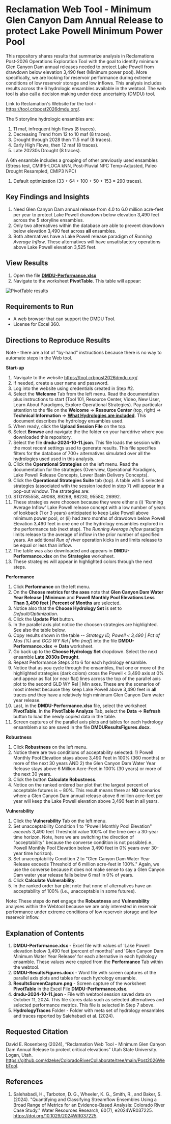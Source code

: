# Reclamation Web Tool - Minimum Glen Canyon Dam Annual Release to protect Lake Powell Minimum Power Pool

This repository shares results that summarize analysis in Reclamations Post-2026 Operations Exploration Tool with the goal to identify 
minimum Glen Canyon Dam annual releases needed to protect Lake Powell from drawdown below elevation 3,490 feet (Minimum power pool). More specifically, we are looking for reservoir performance during extreme conditions of low reservoir storage and low inflows.
This analysis includes results across the 6 hydrologic ensambles available in the webtool. The web tool is also call a decision making under deep uncertainty (DMDU) tool.

Link to Reclamation's Website for the tool - https://tool.crbpost2026dmdu.org/.

The 5 storyline hydrologic ensambles are:
1. 11 maf, infrequent high flows (8 traces).
1. Decreasing Trend from 12 to 10 maf (8 traces).
1. Drought through 2028 then 11.5 maf (8 traces).
1. Early High Flows, then 12 maf (8 traces).
1. Late 20230s Drought (8 traces).

A 6th ensamble includes a grouping of other previously used ensambles (Stress test, CMIP5-LOCA kNN, Post-Pluvial NPC Temp-Adjusted, Paleo Drought Resampled, CMIP3 NPC)
1. Default optimization (33 + 64 + 100 + 50 + 153 = 290 traces).
 
## Key Findings and Insights
1. Need Glen Canyon Dam annual release from 4.0 to 6.0 million acre-feet per year to protect Lake Powell drawdown below elevation 3,490 feet across the 5 storyline ensambles.
1. Only two alternatives within the database are able to prevent drawdown below elevation 3,490 feet across **all** ensambles.
1. Both alternatives have a Lake Powell release paradigm of *Running Average Inflow*. These alternatives will have unsatisfactory operations above Lake Powell elevation 3,525 feet.

## View Results
1. Open the file **[DMDU-Performance.xlsx](DMDU-Performance.xlsx)**
1. Navigate to the worksheet **PivotTable**. This table will appear:

![PivotTable results](https://github.com/dzeke/ColoradoRiverCollaborate/blob/main/Post2026WebTool/ResultsScreenCapture.png "Key Results")

## Requirements to Run
* A web browser that can support the DMDU Tool.
* License for Excel 360.

## Directions to Reproduce Results
Note - there are a lot of "by-hand" instructions because there is no way to automate steps in the Web tool.

**Start-up**
1. Navigate to the website https://tool.crbpost2026dmdu.org/.
1. If needed, create a user name and password.
1. Log into the website using credentials created in Step #2.
1. Select the **Welcome** Tab from the left menu. Read the documentation plus instructions to start 
(Tool 101, Resource Center, Video, New User, Learn About Paradigms, Explore Operational Strategies).
Pay particular attention to the file on the **Welcome** => **Resource Center** (top, right) => **Technical Information** => **[What Hydrologies are included](https://tool.crbpost2026dmdu.org/www/pdf/en/powell/web_tool_hydrology.pdf)**. This document describes the hydrology ensambles used.
1. When ready, click the **Upload Session File** on the top.
1. Select **Browse** and navigate the the folder on your harddrive where you downloaded this repository.
1. Select the file **dmdu-2024-10-11.json**. This file loads the session with the most recent settings used to generate results. This file specifies filters for the database of 700+ alternatives simulated over all the hydrologies used used in this analysis.
1. Click the **Operational Strategies** on the left menu. Read the documentation for the strategies (Overview, Operational Paradigms, Lake Powell Release Concepts, Lower Basin Delivery Concepts).
1. Click the **Operational Strategies Suite** tab (top). A table with 5 selected strategies (associated with the session loaded in step 7) will appear in a pop-out window. The strategies are:
1. STGY85558, 49068, 89269, 98230, 95580, 26992.
1. These strategies were choosen because they were either a (i) 'Running Average Inflow' Lake Powell release concept with a low number of years of lookback (1 or 3 years) anticipated to keep Lake Powell above minimum power pool, or (ii) had zero months of drawdown below Powell Elevation 3,490 feet in one
one of the hydrology ensambles explored in the performance tab (next step). The *Running Average Inflow* paradigm limits release to the average of inflow in the prior number of specified years. An additional 
*Run of river* operation kicks in and limits release to be equal or less than inflow.
1. The table was also downloaded and appears in **DMDU-Performance.xlsx** on the **Strategies** worksheet.
1. These strategies will appear in highlighted colors through the next steps.

**Performance**
1. Click **Performance** on the left menu.
1. On the **Choose metrics for the axes** note that **Glen Canyon Dam Water Year Release | Minimum** and **Powell Monthly Pool Elevations Less Than 3,490 feet | Percent of Months** are selected.
1. Notice also that the **Choose Hydrology Set** is set to *Default/Optimization*.
1. Click the **Update Plot** button.
1. In the parallel axis plot notice the choosen strategies are highlighted. See also the table below.
1. Copy results shown in the table -- *Strategy ID, Powell < 3,490 | Pct of Mos (%)* and *GCD WY Rel | Min (maf)* into the file **DMDU-Performance.xlsx** => **Data** worksheet.
1. Go back up to the **Choose Hydrology Set** dropdown. Select the next ensamble **Late 2030s Drought**. 
1. Repeat Performance Steps 3 to 6 for each hydrology ensamble.
1. Notice that as you cycle through the ensambles, that one or more of the highlighted strategies (dark colors) cross the Powell < 3,490 axis at 0% and appear as flat (or near flat) lines across the top of the parallel axis plot to the second GLD WY Rel | Min axes.
These are the scenarios of most interest because they keep Lake Powell above 3,490 feet in **all** traces *and* they have a relatively high minimum Glen Canyon Dam water year release.
1. Last, in the **DMDU-Performance.xlsx** file, select the worksheet **PivotTable**. In the **PivotTable Analyze** Tab, select the **Data** => **Refresh** button to load the newly copied data in the table.
1. Screen captures of the parallel axis plots and tables for each hydrology ensamblem also are saved in the file **DMDUResultsFigures.docx**.

**Robustness**
1. Click **Robustness** on the left menu.
1. Notice there are two conditions of acceptability selected: 1)  Powell Monthly Pool Elevation stays above 3,490 Feet in 100% (360 months) or more of the next 30 years AND 2) the Glen Canyon Dam Water Year Release stays above 6 Million Acre-Feet in 100% (30 years) or more of the next 30 years.
1. Click the button **Calculate Robustness**.
1. Notice on the ranked ordered bar plot that the largest percent of acceptable futures is ~ 80%. This result means there ar **NO** scenarios where a Glen Canyon Dam annual release above 6 million acre-feet per year will keep the Lake Powell elevation above 3,490 feet in all years.

**Vulnerability**
1. Click the **Vulnerability** Tab on the left menu.
1. Set unacceptability Condition 1 to "Powell Monthly Pool Elevation" *exceeds* 3,490 feet Threshold value 100% of the time over a 30-year time horizon. Note, here we are switching
the direction of "acceptability" because the converse condition is not possible(i.e., Powell Monthly Pool Elevation below 3,490 feet in 0% years over 30-year time horizon).
1. Set unacceptability Condition 2 to "Glen Canyon Dam Water Year Release exceeds Threshold of 6 million acre-feet in 100%." Again, we use the converse because it does not make sense to say a Glen Canyon Dam water year release
falls below 6 maf in 0% of years.
1. Click **Calculate Vulnerability**.
1. In the ranked order bar plot note that none of alternatives have an acceptability of 100% (i.e., unacceptable in some futures).


Note: These steps do **not** engage the **Robustness** and **Vulnerability** analyses within the Webtool because we are only interested in reservoir performance under extreme conditions of low reservoir storage and low reservoir inflow.
## Explanation of Contents
1. **DMDU-Performance.xlsx** - Excel file with values of 'Lake Powell elevation below 3,490 feet (percent of months)' and 'Glen Canyon Dam Minimum Water Year Release' for each alternative in each hydrology ensamble. These values were copied
from the **Performance** Tab within the webtool.
1. **DMDU-ResultsFigures.docx** - Word file with screen captures of the parallel axis plots and tables for each hydrology ensamble.
1. **ResultsScreenCapture.png** - Screen capture of the worksheet **PivotTable** in the Excel File **DMDU-Performance.xlsx**.
1. **dmdu-2024-10-11.json** - File with webtool session saved data on October 11, 2024. This file stores data such as selected alternatives and selected performance metrics. This file is selected in Step 7 above.
1. **HydrologyTraces** Folder - Folder with meta set of hydrology ensambles and traces reported by Salehabadi et al. (2024).

## Requested Citation
David E. Rosenberg (2024), “Reclamation Web Tool - Minimum Glen Canyon Dam Annual Release to protect critical elevations” Utah State University. Logan, Utah.
https://github.com/dzeke/ColoradoRiverCollaborate/tree/main/Post2026WebTool.

## References

1. Salehabadi, H., Tarboton, D. G., Wheeler, K. G., Smith, R., and Baker, S. (2024). "Quantifying and Classifying Streamflow Ensembles Using a Broad Range of Metrics for an Evidence-Based Analysis: Colorado River Case Study." Water Resources Research, 60(7), e2024WR037225. https://doi.org/10.1029/2024WR037225. 
